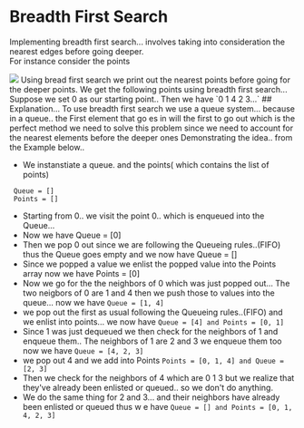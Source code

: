 # Breadth First Search
Implementing breadth first search... involves taking into consideration the nearest edges before going deeper.                                                                                           
For instance consider the points

<img src="https://i.imgur.com/rgMwkIW.png" style="width=100%; object-fit:contain;">
Using bread first search we print out the nearest points before going for the deeper points.
We get the following points using breadth first search...
Suppose we set 0 as our starting point..  Then we have
`0 1 4 2 3...`
## Explanation...
To use breadth first search we use a queue system... because in a queue.. the First element that go
es in will the first to go out which is the perfect method we need to solve this problem since we need to account for the nearest elements before the deeper ones                                          Demonstrating the idea.. from the Example below..

* We instanstiate a queue. and the points( which contains the list of points)
```
 Queue = []                                                                                      
 Points = []  
```
* Starting from 0.. we visit the point 0..
which is enqueued into the Queue...
* Now we have Queue = [0]
* Then we pop 0 out since we are following the Queueing rules..(FIFO)
thus the Queue goes empty and we now have Queue = []
* Since we popped a value we enlist the popped value into the Points array now we have Points = [0]
* Now we go for the the neighbors of 0 which was just popped  out... The two neigbors of 0 are 1 and 4 then we push those to values into the queue... now we have                                         `Queue = [1, 4]`
* we pop out the first as usual following the Queueing rules..(FIFO)
and we enlist into points... we now have
`Queue = [4] and Points = [0, 1]`
* Since 1 was just dequeued we then check for the neighbors of 1 and enqueue them.. The neighbors of
1 are 2 and 3 we enqueue them too                                                                    now we have `Queue = [4, 2, 3]`
* we pop out 4 and we add into Points                                                                `Points = [0, 1, 4] and Queue = [2, 3]`
* Then we check for the neighbors of 4 which are 0 1 3 but we realize that they've already been enlisted or queued.. so we don't do anything.                                                      
* We do the same thing for 2 and 3... and their neighbors have already been enlisted or queued thus w
e have                                                                                               `Queue = [] and Points = [0, 1, 4, 2, 3]`
